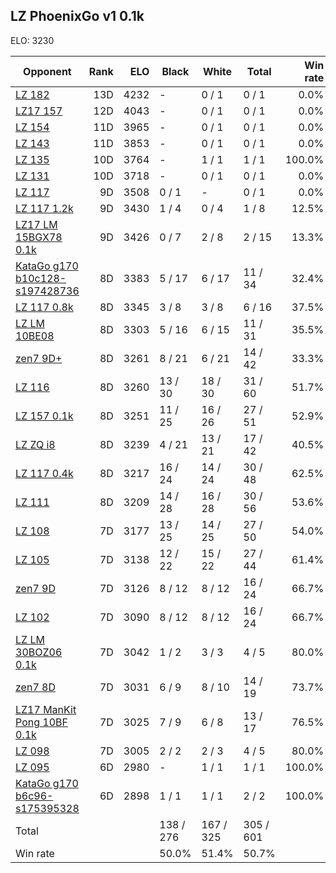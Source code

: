 ## LZ PhoenixGo v1 0.1k ##

ELO: 3230

Opponent | Rank | ELO | Black | White | Total | Win rate
---------|-----:|----:|-------|-------|-------|-------:
[LZ 182](LZ%20182.md) | 13D | 4232 | - | 0 / 1 | 0 / 1 | 0.0%
[LZ17 157](LZ17%20157.md) | 12D | 4043 | - | 0 / 1 | 0 / 1 | 0.0%
[LZ 154](LZ%20154.md) | 11D | 3965 | - | 0 / 1 | 0 / 1 | 0.0%
[LZ 143](LZ%20143.md) | 11D | 3853 | - | 0 / 1 | 0 / 1 | 0.0%
[LZ 135](LZ%20135.md) | 10D | 3764 | - | 1 / 1 | 1 / 1 | 100.0%
[LZ 131](LZ%20131.md) | 10D | 3718 | - | 0 / 1 | 0 / 1 | 0.0%
[LZ 117](LZ%20117.md) | 9D | 3508 | 0 / 1 | - | 0 / 1 | 0.0%
[LZ 117 1.2k](LZ%20117%201.2k.md) | 9D | 3430 | 1 / 4 | 0 / 4 | 1 / 8 | 12.5%
[LZ17 LM 15BGX78 0.1k](LZ17%20LM%2015BGX78%200.1k.md) | 9D | 3426 | 0 / 7 | 2 / 8 | 2 / 15 | 13.3%
[KataGo g170 b10c128-s197428736](KataGo%20g170%20b10c128-s197428736.md) | 8D | 3383 | 5 / 17 | 6 / 17 | 11 / 34 | 32.4%
[LZ 117 0.8k](LZ%20117%200.8k.md) | 8D | 3345 | 3 / 8 | 3 / 8 | 6 / 16 | 37.5%
[LZ LM 10BE08](LZ%20LM%2010BE08.md) | 8D | 3303 | 5 / 16 | 6 / 15 | 11 / 31 | 35.5%
[zen7 9D+](zen7%209D+.md) | 8D | 3261 | 8 / 21 | 6 / 21 | 14 / 42 | 33.3%
[LZ 116](LZ%20116.md) | 8D | 3260 | 13 / 30 | 18 / 30 | 31 / 60 | 51.7%
[LZ 157 0.1k](LZ%20157%200.1k.md) | 8D | 3251 | 11 / 25 | 16 / 26 | 27 / 51 | 52.9%
[LZ ZQ i8](LZ%20ZQ%20i8.md) | 8D | 3239 | 4 / 21 | 13 / 21 | 17 / 42 | 40.5%
[LZ 117 0.4k](LZ%20117%200.4k.md) | 8D | 3217 | 16 / 24 | 14 / 24 | 30 / 48 | 62.5%
[LZ 111](LZ%20111.md) | 8D | 3209 | 14 / 28 | 16 / 28 | 30 / 56 | 53.6%
[LZ 108](LZ%20108.md) | 7D | 3177 | 13 / 25 | 14 / 25 | 27 / 50 | 54.0%
[LZ 105](LZ%20105.md) | 7D | 3138 | 12 / 22 | 15 / 22 | 27 / 44 | 61.4%
[zen7 9D](zen7%209D.md) | 7D | 3126 | 8 / 12 | 8 / 12 | 16 / 24 | 66.7%
[LZ 102](LZ%20102.md) | 7D | 3090 | 8 / 12 | 8 / 12 | 16 / 24 | 66.7%
[LZ LM 30BOZ06 0.1k](LZ%20LM%2030BOZ06%200.1k.md) | 7D | 3042 | 1 / 2 | 3 / 3 | 4 / 5 | 80.0%
[zen7 8D](zen7%208D.md) | 7D | 3031 | 6 / 9 | 8 / 10 | 14 / 19 | 73.7%
[LZ17 ManKit Pong 10BF 0.1k](LZ17%20ManKit%20Pong%2010BF%200.1k.md) | 7D | 3025 | 7 / 9 | 6 / 8 | 13 / 17 | 76.5%
[LZ 098](LZ%20098.md) | 7D | 3005 | 2 / 2 | 2 / 3 | 4 / 5 | 80.0%
[LZ 095](LZ%20095.md) | 6D | 2980 | - | 1 / 1 | 1 / 1 | 100.0%
[KataGo g170 b6c96-s175395328](KataGo%20g170%20b6c96-s175395328.md) | 6D | 2898 | 1 / 1 | 1 / 1 | 2 / 2 | 100.0%
Total | | | 138 / 276 | 167 / 325 | 305 / 601 | 
Win rate| | | 50.0% | 51.4% | 50.7% | 
